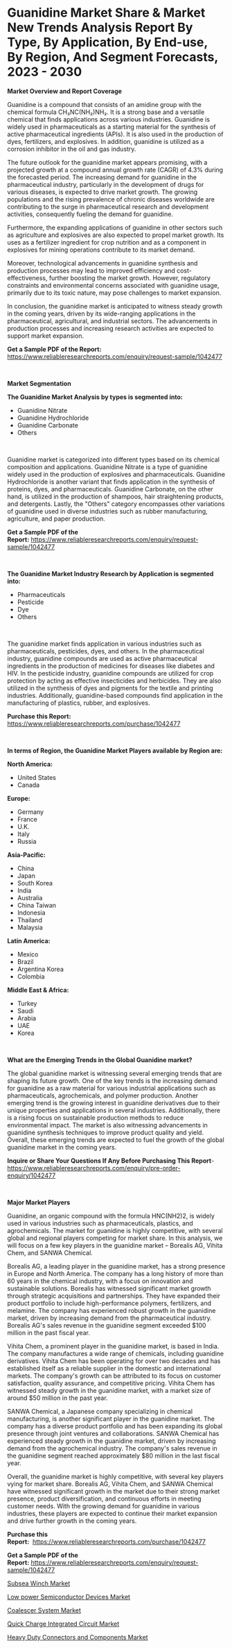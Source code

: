 <p><h1>Guanidine Market Share & Market New Trends Analysis Report By Type, By Application, By End-use, By Region, And Segment Forecasts, 2023 - 2030</h1></p><p><strong>Market Overview and Report Coverage</strong></p>
<p><p>Guanidine is a compound that consists of an amidine group with the chemical formula CH₃NC(NH₂)NH₂. It is a strong base and a versatile chemical that finds applications across various industries. Guanidine is widely used in pharmaceuticals as a starting material for the synthesis of active pharmaceutical ingredients (APIs). It is also used in the production of dyes, fertilizers, and explosives. In addition, guanidine is utilized as a corrosion inhibitor in the oil and gas industry.</p><p>The future outlook for the guanidine market appears promising, with a projected growth at a compound annual growth rate (CAGR) of 4.3% during the forecasted period. The increasing demand for guanidine in the pharmaceutical industry, particularly in the development of drugs for various diseases, is expected to drive market growth. The growing populations and the rising prevalence of chronic diseases worldwide are contributing to the surge in pharmaceutical research and development activities, consequently fueling the demand for guanidine.</p><p>Furthermore, the expanding applications of guanidine in other sectors such as agriculture and explosives are also expected to propel market growth. Its uses as a fertilizer ingredient for crop nutrition and as a component in explosives for mining operations contribute to its market demand.</p><p>Moreover, technological advancements in guanidine synthesis and production processes may lead to improved efficiency and cost-effectiveness, further boosting the market growth. However, regulatory constraints and environmental concerns associated with guanidine usage, primarily due to its toxic nature, may pose challenges to market expansion.</p><p>In conclusion, the guanidine market is anticipated to witness steady growth in the coming years, driven by its wide-ranging applications in the pharmaceutical, agricultural, and industrial sectors. The advancements in production processes and increasing research activities are expected to support market expansion.</p></p>
<p><strong>Get a Sample PDF of the Report:</strong> <a href="https://www.reliableresearchreports.com/enquiry/request-sample/1042477">https://www.reliableresearchreports.com/enquiry/request-sample/1042477</a></p>
<p>&nbsp;</p>
<p><strong>Market Segmentation</strong></p>
<p><strong>The Guanidine Market Analysis by types is segmented into:</strong></p>
<p><ul><li>Guanidine Nitrate</li><li>Guanidine Hydrochloride</li><li>Guanidine Carbonate</li><li>Others</li></ul></p>
<p>&nbsp;</p>
<p><p>Guanidine market is categorized into different types based on its chemical composition and applications. Guanidine Nitrate is a type of guanidine widely used in the production of explosives and pharmaceuticals. Guanidine Hydrochloride is another variant that finds application in the synthesis of proteins, dyes, and pharmaceuticals. Guanidine Carbonate, on the other hand, is utilized in the production of shampoos, hair straightening products, and detergents. Lastly, the "Others" category encompasses other variations of guanidine used in diverse industries such as rubber manufacturing, agriculture, and paper production.</p></p>
<p><strong>Get a Sample PDF of the Report:</strong>&nbsp;<a href="https://www.reliableresearchreports.com/enquiry/request-sample/1042477">https://www.reliableresearchreports.com/enquiry/request-sample/1042477</a></p>
<p>&nbsp;</p>
<p><strong>The Guanidine Market Industry Research by Application is segmented into:</strong></p>
<p><ul><li>Pharmaceuticals</li><li>Pesticide</li><li>Dye</li><li>Others</li></ul></p>
<p>&nbsp;</p>
<p><p>The guanidine market finds application in various industries such as pharmaceuticals, pesticides, dyes, and others. In the pharmaceutical industry, guanidine compounds are used as active pharmaceutical ingredients in the production of medicines for diseases like diabetes and HIV. In the pesticide industry, guanidine compounds are utilized for crop protection by acting as effective insecticides and herbicides. They are also utilized in the synthesis of dyes and pigments for the textile and printing industries. Additionally, guanidine-based compounds find application in the manufacturing of plastics, rubber, and explosives.</p></p>
<p><strong>Purchase this Report:</strong>&nbsp; <a href="https://www.reliableresearchreports.com/purchase/1042477">https://www.reliableresearchreports.com/purchase/1042477</a></p>
<p>&nbsp;</p>
<p><strong>In terms of Region, the Guanidine Market Players available by Region are:</strong></p>
<p>
    <p> <strong> North America: </strong>
        <ul>
            <li>United States</li>
            <li>Canada</li>
        </ul>
        </p> 
    <p> <strong> Europe: </strong>
        <ul>
            <li>Germany</li>
            <li>France</li>
            <li>U.K.</li>
            <li>Italy</li>
            <li>Russia</li>
        </ul>
        </p> 
    <p> <strong> Asia-Pacific: </strong>
        <ul>
            <li>China</li>
            <li>Japan</li>
            <li>South Korea</li>
            <li>India</li>
            <li>Australia</li>
            <li>China Taiwan</li>
            <li>Indonesia</li>
            <li>Thailand</li>
            <li>Malaysia</li>
        </ul>
        </p> 
    <p> <strong> Latin America: </strong>
        <ul>
            <li>Mexico</li>
            <li>Brazil</li>
            <li>Argentina Korea</li>
            <li>Colombia</li>
        </ul>
        </p> 
    <p> <strong> Middle East & Africa: </strong>
        <ul>
            <li>Turkey</li>
            <li>Saudi</li>
            <li>Arabia</li>
            <li>UAE</li>
            <li>Korea</li>
        </ul>
    </p>
    </p>
<p>&nbsp;</p>
<p><strong>What are the Emerging Trends in the Global Guanidine market?</strong></p>
<p><p>The global guanidine market is witnessing several emerging trends that are shaping its future growth. One of the key trends is the increasing demand for guanidine as a raw material for various industrial applications such as pharmaceuticals, agrochemicals, and polymer production. Another emerging trend is the growing interest in guanidine derivatives due to their unique properties and applications in several industries. Additionally, there is a rising focus on sustainable production methods to reduce environmental impact. The market is also witnessing advancements in guanidine synthesis techniques to improve product quality and yield. Overall, these emerging trends are expected to fuel the growth of the global guanidine market in the coming years.</p></p>
<p><strong>Inquire or Share Your Questions If Any Before Purchasing This Report</strong>- <a href="https://www.reliableresearchreports.com/enquiry/pre-order-enquiry/1042477">https://www.reliableresearchreports.com/enquiry/pre-order-enquiry/1042477</a></p>
<p>&nbsp;</p>
<p><strong>Major Market Players</strong></p>
<p><p>Guanidine, an organic compound with the formula HNC(NH2)2, is widely used in various industries such as pharmaceuticals, plastics, and agrochemicals. The market for guanidine is highly competitive, with several global and regional players competing for market share. In this analysis, we will focus on a few key players in the guanidine market – Borealis AG, Vihita Chem, and SANWA Chemical.</p><p>Borealis AG, a leading player in the guanidine market, has a strong presence in Europe and North America. The company has a long history of more than 60 years in the chemical industry, with a focus on innovation and sustainable solutions. Borealis has witnessed significant market growth through strategic acquisitions and partnerships. They have expanded their product portfolio to include high-performance polymers, fertilizers, and melamine. The company has experienced robust growth in the guanidine market, driven by increasing demand from the pharmaceutical industry. Borealis AG's sales revenue in the guanidine segment exceeded $100 million in the past fiscal year.</p><p>Vihita Chem, a prominent player in the guanidine market, is based in India. The company manufactures a wide range of chemicals, including guanidine derivatives. Vihita Chem has been operating for over two decades and has established itself as a reliable supplier in the domestic and international markets. The company's growth can be attributed to its focus on customer satisfaction, quality assurance, and competitive pricing. Vihita Chem has witnessed steady growth in the guanidine market, with a market size of around $50 million in the past year.</p><p>SANWA Chemical, a Japanese company specializing in chemical manufacturing, is another significant player in the guanidine market. The company has a diverse product portfolio and has been expanding its global presence through joint ventures and collaborations. SANWA Chemical has experienced steady growth in the guanidine market, driven by increasing demand from the agrochemical industry. The company's sales revenue in the guanidine segment reached approximately $80 million in the last fiscal year.</p><p>Overall, the guanidine market is highly competitive, with several key players vying for market share. Borealis AG, Vihita Chem, and SANWA Chemical have witnessed significant growth in the market due to their strong market presence, product diversification, and continuous efforts in meeting customer needs. With the growing demand for guanidine in various industries, these players are expected to continue their market expansion and drive further growth in the coming years.</p></p>
<p><strong>Purchase this Report:</strong>&nbsp;&nbsp;<a href="https://www.reliableresearchreports.com/purchase/1042477">https://www.reliableresearchreports.com/purchase/1042477</a></p>
<p></p>
<p><strong>Get a Sample PDF of the Report:</strong>&nbsp;<a href="https://www.reliableresearchreports.com/enquiry/request-sample/1042477">https://www.reliableresearchreports.com/enquiry/request-sample/1042477</a></p>
<p><p><a href="https://medium.com/@katlynbauch/subsea-winch-market-size-cagr-trends-2024-2030-cab0ce9531d6">Subsea Winch Market</a></p><p><a href="https://www.linkedin.com/pulse/low-power-semiconductor-devices-market-research-report-unlocks-umb5e/">Low power Semiconductor Devices Market</a></p><p><a href="https://medium.com/@ashlybednar2023/coalescer-system-market-report-reveals-the-latest-trends-and-growth-opportunities-of-this-market-04bc7a0f08c6">Coalescer System Market</a></p><p><a href="https://www.linkedin.com/pulse/quick-charge-integrated-circuit-market-size-2023-3rcbe/">Quick Charge Integrated Circuit Market</a></p><p><a href="https://www.linkedin.com/pulse/heavy-duty-connectors-components-market-size-share-amp-trends-xuxle/">Heavy Duty Connectors and Components Market</a></p></p>